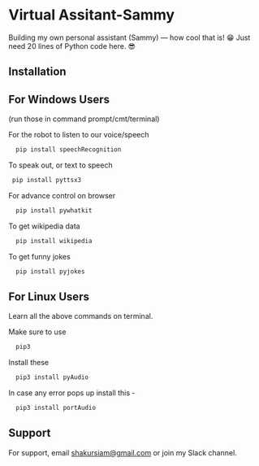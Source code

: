 
# Virtual Assitant-Sammy

Building my own personal assistant (Sammy) — how cool that is! 😁 Just need 20 lines of Python code here. 😎



## Installation
## For Windows Users

(run those in command prompt/cmt/terminal)

For the robot to listen to our voice/speech
```bash
  pip install speechRecognition 
```
To speak out, or text to speech
 ```bash
  pip install pyttsx3
```   
For advance control on browser
```bash
  pip install pywhatkit 
```
To get wikipedia data
```bash
  pip install wikipedia 
```
To get funny jokes 
```bash
  pip install pyjokes 
```
## For Linux Users

Learn all the above commands on terminal. 

Make sure to use 
```bash
  pip3 
```

Install these 
```bash
  pip3 install pyAudio
```
In case any error pops up install this -
```bash
  pip3 install portAudio
```
## Support

For support, email shakursiam@gmail.com or join my Slack channel.

